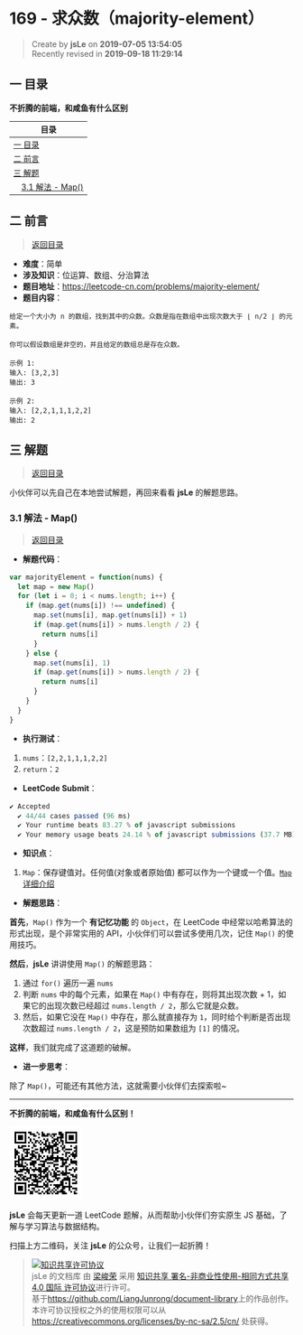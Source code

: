 # 169 - 求众数（majority-element）

> Create by **jsLe** on **2019-07-05 13:54:05**  
> Recently revised in **2019-09-18 11:29:14**

## <a name="chapter-one" id="chapter-one">一 目录</a>

**不折腾的前端，和咸鱼有什么区别**

| 目录                                                                                     |
| ---------------------------------------------------------------------------------------- |
| [一 目录](#chapter-one)                                                                  |
| <a name="catalog-chapter-two" id="catalog-chapter-two"></a>[二 前言](#chapter-two)       |
| <a name="catalog-chapter-three" id="catalog-chapter-three"></a>[三 解题](#chapter-three) |
| &emsp;[3.1 解法 - Map()](#chapter-three-one)                                             |

## <a name="chapter-two" id="chapter-two">二 前言</a>

> [返回目录](#chapter-one)

- **难度**：简单
- **涉及知识**：位运算、数组、分治算法
- **题目地址**：https://leetcode-cn.com/problems/majority-element/
- **题目内容**：

```
给定一个大小为 n 的数组，找到其中的众数。众数是指在数组中出现次数大于 ⌊ n/2 ⌋ 的元素。

你可以假设数组是非空的，并且给定的数组总是存在众数。

示例 1:
输入: [3,2,3]
输出: 3

示例 2:
输入: [2,2,1,1,1,2,2]
输出: 2
```

## <a name="chapter-three" id="chapter-three">三 解题</a>

> [返回目录](#chapter-one)

小伙伴可以先自己在本地尝试解题，再回来看看 **jsLe** 的解题思路。

### <a name="chapter-three-one" id="chapter-three-one">3.1 解法 - Map()</a>

> [返回目录](#chapter-one)

- **解题代码**：

```js
var majorityElement = function(nums) {
  let map = new Map()
  for (let i = 0; i < nums.length; i++) {
    if (map.get(nums[i]) !== undefined) {
      map.set(nums[i], map.get(nums[i]) + 1)
      if (map.get(nums[i]) > nums.length / 2) {
        return nums[i]
      }
    } else {
      map.set(nums[i], 1)
      if (map.get(nums[i]) > nums.length / 2) {
        return nums[i]
      }
    }
  }
}
```

- **执行测试**：

1. `nums`：`[2,2,1,1,1,2,2]`
2. `return`：`2`

- **LeetCode Submit**：

```js
✔ Accepted
  ✔ 44/44 cases passed (96 ms)
  ✔ Your runtime beats 83.27 % of javascript submissions
  ✔ Your memory usage beats 24.14 % of javascript submissions (37.7 MB)
```

- **知识点**：

1. `Map`：保存键值对。任何值(对象或者原始值) 都可以作为一个键或一个值。[`Map` 详细介绍](https://github.com/LiangJunrong/document-library/blob/master/JavaScript-library/JavaScript/%E5%86%85%E7%BD%AE%E5%AF%B9%E8%B1%A1/Map/README.md)

- **解题思路**：

**首先**，`Map()` 作为一个 **有记忆功能** 的 `Object`，在 LeetCode 中经常以哈希算法的形式出现，是个非常实用的 API，小伙伴们可以尝试多使用几次，记住 `Map()` 的使用技巧。

**然后**，**jsLe** 讲讲使用 `Map()` 的解题思路：

1. 通过 `for()` 遍历一遍 `nums`
2. 判断 `nums` 中的每个元素，如果在 `Map()` 中有存在，则将其出现次数 + 1，如果它的出现次数已经超过 `nums.length / 2`，那么它就是众数。
3. 然后，如果它没在 `Map()` 中存在，那么就直接存为 `1`，同时给个判断是否出现次数超过 `nums.length / 2`，这是预防如果数组为 `[1]` 的情况。

**这样**，我们就完成了这道题的破解。

- **进一步思考**：

除了 `Map()`，可能还有其他方法，这就需要小伙伴们去探索啦~

---

**不折腾的前端，和咸鱼有什么区别！**

![图](../../../public-repertory/img/z-small-wechat-public-address.jpg)

**jsLe** 会每天更新一道 LeetCode 题解，从而帮助小伙伴们夯实原生 JS 基础，了解与学习算法与数据结构。

扫描上方二维码，关注 **jsLe** 的公众号，让我们一起折腾！

> <a rel="license" href="http://creativecommons.org/licenses/by-nc-sa/4.0/"><img alt="知识共享许可协议" style="border-width:0" src="https://i.creativecommons.org/l/by-nc-sa/4.0/88x31.png" /></a><br /><span xmlns:dct="http://purl.org/dc/terms/" property="dct:title">jsLe 的文档库</span> 由 <a xmlns:cc="http://creativecommons.org/ns#" href="https://github.com/LiangJunrong/document-library" property="cc:attributionName" rel="cc:attributionURL">梁峻荣</a> 采用 <a rel="license" href="http://creativecommons.org/licenses/by-nc-sa/4.0/">知识共享 署名-非商业性使用-相同方式共享 4.0 国际 许可协议</a>进行许可。<br />基于<a xmlns:dct="http://purl.org/dc/terms/" href="https://github.com/LiangJunrong/document-library" rel="dct:source">https://github.com/LiangJunrong/document-library</a>上的作品创作。<br />本许可协议授权之外的使用权限可以从 <a xmlns:cc="http://creativecommons.org/ns#" href="https://creativecommons.org/licenses/by-nc-sa/2.5/cn/" rel="cc:morePermissions">https://creativecommons.org/licenses/by-nc-sa/2.5/cn/</a> 处获得。
